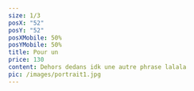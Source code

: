 ```yaml
---
size: 1/3
posX: "52"
posY: "52"
posXMobile: 50%
posYMobile: 50%
title: Pour un
price: 130
content: Dehors dedans idk une autre phrase lalala
pic: /images/portrait1.jpg
---
```

